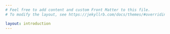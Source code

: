 ```yaml
---
# Feel free to add content and custom Front Matter to this file.
# To modify the layout, see https://jekyllrb.com/docs/themes/#overriding-theme-defaults

layout: introduction
---
```


